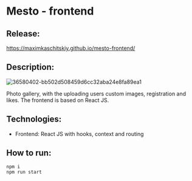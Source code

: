 # Mesto - frontend

## Release:

https://maximkaschitskiy.github.io/mesto-frontend/

## Description:

![36580402-bb502d508459d6cc32aba24e8fa89ea1](https://user-images.githubusercontent.com/67905360/215511097-717377ca-9b7e-4ec0-aff3-1ee66c0e1732.png)

Photo gallery, with the uploading users custom images, registration and likes.
The frontend is based on React JS.
  
## Technologies:
- Frontend: React JS with hooks, context and routing

## How to run:

```
npm i
npm run start
```
